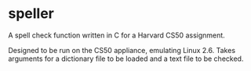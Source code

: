 # speller
A spell check function written in C for a Harvard CS50 assignment.

Designed to be run on the CS50 appliance, emulating Linux 2.6. Takes arguments for a dictionary file to be loaded and a text file to be checked.
